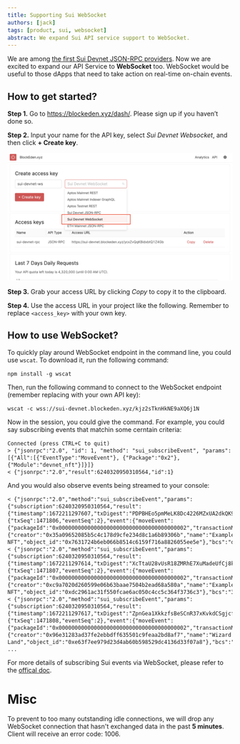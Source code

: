 ```yaml
---
title: Supporting Sui WebSocket
authors: [jack]
tags: [product, sui, websocket]
abstract: We expand Sui API service support to WebSocket.
---
```


We are among [the first Sui Devnet JSON-RPC providers](https://blockeden.xyz/blog/2022/11/24/blockeden-xyz-becomes-one-of-the-first-sui-devnet-api-providers/).
Now we are excited to expand our API Service to **WebSocket** too. WebSocket
would be useful to those dApps that need to take action on real-time on-chain
events.

## How to get started?

**Step 1.** Go to https://blockeden.xyz/dash/. Please sign up if you haven’t
done so.

**Step 2.** Input your name for the API key, select *Sui Devnet Websocket*, and
then click **+ Create key**.

![create sui ws key](./create-sui-ws-key.png)

**Step 3.** Grab your access URL by clicking *Copy* to copy it to the clipboard.

**Step 4.** Use the access URL in your project like the following. Remember to
replace `<access_key>` with your own key.

## How to use WebSocket?

To quickly play around WebSocket endpoint in the command line, you could use
`wscat`. To download it, run the following command:

```
npm install -g wscat
```

Then, run the following command to connect to the WebSocket endpoint (remember
replacing with your own API key):

```
wscat -c wss://sui-devnet.blockeden.xyz/kjz2sTknHkNE9aXQ6j1N
```

Now in the session, you could give the command. For example, you could say
subscribing events that matchin some cerntain criteria:

```
Connected (press CTRL+C to quit)
> {"jsonrpc":"2.0", "id": 1, "method": "sui_subscribeEvent", "params": [{"All":[{"EventType":"MoveEvent"}, {"Package":"0x2"}, {"Module":"devnet_nft"}]}]}
< {"jsonrpc":"2.0","result":6240320950310564,"id":1}
```

And you would also observe events being streamed to your console:

```
< {"jsonrpc":"2.0","method":"sui_subscribeEvent","params":{"subscription":6240320950310564,"result":{"timestamp":1672211297607,"txDigest":"PDPBHEo5pmMeLK8Dc4226MZxUA2dkQK91W2ECHFgN1a","id":{"txSeq":1471806,"eventSeq":2},"event":{"moveEvent":{"packageId":"0x0000000000000000000000000000000000000002","transactionModule":"devnet_nft","sender":"0x35a09652085b5c4c178d9cfe234d8c1a6b89306b","type":"0x2::devnet_nft::MintNFTEvent","fields":{"creator":"0x35a09652085b5c4c178d9cfe234d8c1a6b89306b","name":"Example NFT","object_id":"0x7631724b6eb066b8514c6159f716a8826055ee5e"},"bcs":"djFyS26wZrhRTGFZ9xaogmBV7l41oJZSCFtcTBeNnP4jTYwaa4kwawtFeGFtcGxlIE5GVA=="}}}}}
< {"jsonrpc":"2.0","method":"sui_subscribeEvent","params":{"subscription":6240320950310564,"result":{"timestamp":1672211297614,"txDigest":"XcTtaU28vUsR18ZMRhE7XuMadeUfCj8kTZfHD1Xs8H7","id":{"txSeq":1471807,"eventSeq":2},"event":{"moveEvent":{"packageId":"0x0000000000000000000000000000000000000002","transactionModule":"devnet_nft","sender":"0xc9a7020d260599e06b63baae7504b2ead68a580a","type":"0x2::devnet_nft::MintNFTEvent","fields":{"creator":"0xc9a7020d260599e06b63baae7504b2ead68a580a","name":"Example NFT","object_id":"0xdc2961ac31f550fcae6ac050c4cc5c364f3736c3"},"bcs":"3ClhrDH1UPyuasBQxMxcNk83NsPJpwINJgWZ4Gtjuq51BLLq1opYCgtFeGFtcGxlIE5GVA=="}}}}}
< {"jsonrpc":"2.0","method":"sui_subscribeEvent","params":{"subscription":6240320950310564,"result":{"timestamp":1672211297617,"txDigest":"ZpnGea1XkkzfsBeSCnR37xKvkdCSgjcfp81owD6QS4i","id":{"txSeq":1471808,"eventSeq":2},"event":{"moveEvent":{"packageId":"0x0000000000000000000000000000000000000002","transactionModule":"devnet_nft","sender":"0x96e31283ad37fe2ebbdff635501c9feaa2bd8af7","type":"0x2::devnet_nft::MintNFTEvent","fields":{"creator":"0x96e31283ad37fe2ebbdff635501c9feaa2bd8af7","name":"Wizard Land","object_id":"0xe63f7ee979d23d4ab60b598529dc4136d33f07a8"},"bcs":"5j9+6XnSPUq2C1mFKdxBNtM/B6iW4xKDrTf+Lrvf9jVQHJ/qor2K9wtXaXphcmQgTGFuZA=="}}}}}
...
```

For more details of subscribing Sui events via WebSocket, please refer to the [offical
doc](https://docs.sui.io/build/event_api#subscribe-to-sui-events).

# Misc

To prevent to too many outstanding idle connections, we will drop any WebSocket
connection that hasn't exchanged data in the past **5 minutes**. Client will receive an
error code: 1006.
